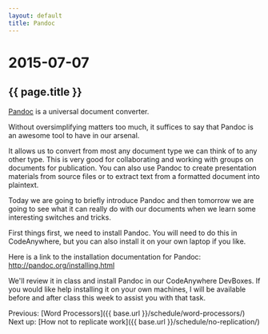 ```yaml
---
layout: default
title: Pandoc
---
```


# 2015-07-07
## {{ page.title }}

[Pandoc](http://pandoc.org/) is a universal document converter. 

Without oversimplifying matters too much, it suffices to say that Pandoc is an awesome tool to have in our arsenal. 

It allows us to convert from most any document type we can think of to any other type. 
This is very good for collaborating and working with groups on documents for publication. 
You can also use Pandoc to create presentation materials from source files or to extract text from a formatted document into plaintext. 

Today we are going to briefly introduce Pandoc and then tomorrow we are going to see what it can really do with our documents when we learn some interesting switches and tricks. 

First things first, we need to install Pandoc. 
You will need to do this in CodeAnywhere, but you can also install it on your own laptop if you like. 

Here is a link to the installation documentation for Pandoc: http://pandoc.org/installing.html

We'll review it in class and install Pandoc in our CodeAnywhere DevBoxes. 
If you would like help installing it on your own machines, I will be available before and after class this week to assist you with that task. 

Previous: [Word Processors]({{ base.url }}/schedule/word-processors/) Next up: [How not to replicate work]({{ base.url }}/schedule/no-replication/)